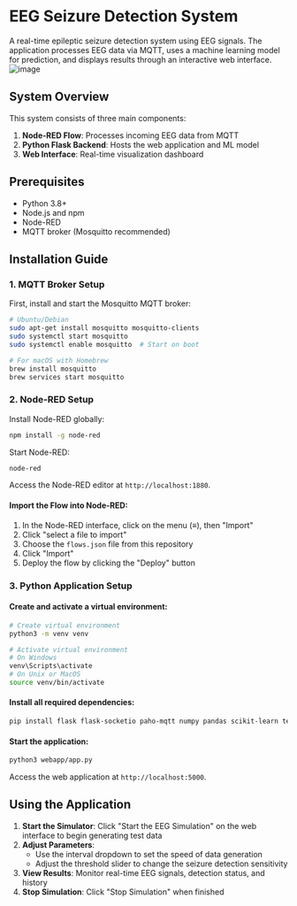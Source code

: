 # EEG Seizure Detection System

A real-time epileptic seizure detection system using EEG signals. The application processes EEG data via MQTT, uses a machine learning model for prediction, and displays results through an interactive web interface.
![image](https://github.com/user-attachments/assets/dcd5aa09-5aee-4fed-9bd9-f65792606afd)



## System Overview

This system consists of three main components:
1. **Node-RED Flow**: Processes incoming EEG data from MQTT
2. **Python Flask Backend**: Hosts the web application and ML model
3. **Web Interface**: Real-time visualization dashboard

## Prerequisites

- Python 3.8+ 
- Node.js and npm
- Node-RED
- MQTT broker (Mosquitto recommended)

## Installation Guide

### 1. MQTT Broker Setup

First, install and start the Mosquitto MQTT broker:

```bash
# Ubuntu/Debian
sudo apt-get install mosquitto mosquitto-clients
sudo systemctl start mosquitto
sudo systemctl enable mosquitto  # Start on boot

# For macOS with Homebrew
brew install mosquitto
brew services start mosquitto
```

### 2. Node-RED Setup

Install Node-RED globally:

```bash
npm install -g node-red
```

Start Node-RED:

```bash
node-red
```

Access the Node-RED editor at `http://localhost:1880`.

#### Import the Flow into Node-RED:

1. In the Node-RED interface, click on the menu (≡), then "Import"
2. Click "select a file to import"
3. Choose the `flows.json` file from this repository
4. Click "Import"
5. Deploy the flow by clicking the "Deploy" button

### 3. Python Application Setup

#### Create and activate a virtual environment:

```bash
# Create virtual environment
python3 -m venv venv

# Activate virtual environment
# On Windows
venv\Scripts\activate
# On Unix or MacOS
source venv/bin/activate
```

#### Install all required dependencies:

```bash
pip install flask flask-socketio paho-mqtt numpy pandas scikit-learn tensorflow
```

#### Start the application:

```bash
python3 webapp/app.py
```

Access the web application at `http://localhost:5000`.

## Using the Application

1. **Start the Simulator**: Click "Start the EEG Simulation" on the web interface to begin generating test data
2. **Adjust Parameters**: 
   - Use the interval dropdown to set the speed of data generation
   - Adjust the threshold slider to change the seizure detection sensitivity
3. **View Results**: Monitor real-time EEG signals, detection status, and history
4. **Stop Simulation**: Click "Stop Simulation" when finished

